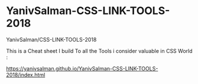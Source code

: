 # YanivSalman-CSS-LINK-TOOLS-2018
YanivSalman/CSS-LINK-TOOLS-2018

This is a Cheat sheet I build To all the Tools i consider valuable in CSS World :

https://yanivsalman.github.io/YanivSalman-CSS-LINK-TOOLS-2018/index.html
